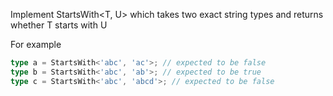 Implement StartsWith<T, U> which takes two exact string types and returns whether T starts with U

For example

```typescript
type a = StartsWith<'abc', 'ac'>; // expected to be false
type b = StartsWith<'abc', 'ab'>; // expected to be true
type c = StartsWith<'abc', 'abcd'>; // expected to be false
```
